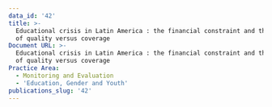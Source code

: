 ```yaml
---
data_id: '42'
title: >-
  Educational crisis in Latin America : the financial constraint and the dilemma
  of quality versus coverage
Document URL: >-
  Educational crisis in Latin America : the financial constraint and the dilemma
  of quality versus coverage
Practice Area:
  - Monitoring and Evaluation
  - 'Education, Gender and Youth'
publications_slug: '42'
---
```

